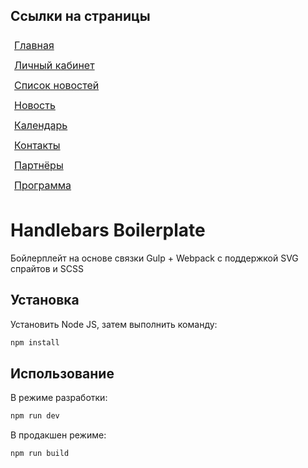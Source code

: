 ## Ссылки на страницы

<body>
<div class="hint__wrapper">
  <a class="hint__link" style="display: block; padding: 6px; font-size: 16px" href="/innopolis/build">Главная</a>
  <a class="hint__link" style="display: block; padding: 6px; font-size: 16px" href="/innopolis/build/account.html">Личный кабинет</a>
  <a class="hint__link" style="display: block; padding: 6px; font-size: 16px" href="/innopolis/build/news-list.html">Список новостей</a> 
  <a class="hint__link" style="display: block; padding: 6px; font-size: 16px" href="/innopolis/build/news.html">Новость</a>
  <a class="hint__link" style="display: block; padding: 6px; font-size: 16px" href="/innopolis/build/calendar.html">Календарь</a>
  <a class="hint__link" style="display: block; padding: 6px; font-size: 16px" href="/innopolis/build/contacts.html">Контакты</a>
  <a class="hint__link" style="display: block; padding: 6px; font-size: 16px" href="/innopolis/build/partners.html">Партнёры</a>
  <a class="hint__link" style="display: block; padding: 6px; font-size: 16px" href="/innopolis/build/program.html">Программа</a>
</div>
</body>

# Handlebars Boilerplate

Бойлерплейт на основе связки Gulp + Webpack с поддержкой SVG спрайтов и SCSS

## Установка

Установить Node JS, затем выполнить команду:

```bash
npm install
```

## Использование

В режиме разработки:

```bash
npm run dev
```
В продакшен режиме:

```bash
npm run build
```
